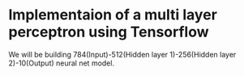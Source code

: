 # Implementaion of a multi layer perceptron using Tensorflow

We will be building 784(Input)-512(Hidden layer 1)-256(Hidden layer 2)-10(Output) neural net model.


